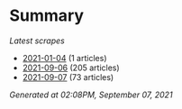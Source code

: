 # Summary
*Latest scrapes*
* [2021-01-04](https://github.com/nuuuwan/news_lk/blob/data/news_lk.2021-01-04.json) (1 articles)
* [2021-09-06](https://github.com/nuuuwan/news_lk/blob/data/news_lk.2021-09-06.json) (205 articles)
* [2021-09-07](https://github.com/nuuuwan/news_lk/blob/data/news_lk.2021-09-07.json) (73 articles)

*Generated at 02:08PM, September 07, 2021*